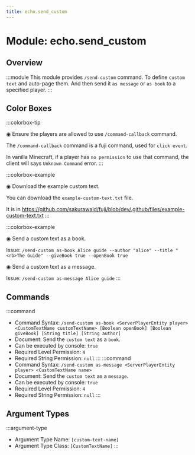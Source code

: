 ```yaml
---
title: echo.send_custom
---
```



# Module: echo.send_custom

## Overview
:::module
This module provides `/send-custom` command.
To define `custom text` and auto-page them.
And then send it `as message` or `as book` to a specified player.
:::
## Color Boxes

:::colorbox-tip

◉ Ensure the players are allowed to use `/command-callback` command.

The `/command-callback` command is a fuji command, used for `click event`.

In vanilla Minecraft, if a player has `no permission` to use that command, the client will says `Unknown Command` error.
:::

:::colorbox-example

◉ Download the example custom text.

You can download the `example-custom-text.txt` file.

It is in https://github.com/sakurawald/fuji/blob/dev/.github/files/example-custom-text.txt
:::

:::colorbox-example

◉ Send a custom text as a book.

Issue: `/send-custom as-book Alice guide --author "alice" --title "<rb>The Guide" --giveBook true --openBook true`



◉ Send a custom text as a message.

Issue: `/send-custom as-message Alice guide`
:::

## Commands
:::command
- Command Syntax: `/send-custom as-book <ServerPlayerEntity player> <CustomTextName customTextName> [Boolean openBook] [Boolean giveBook] [String title] [String author]`
- Document: Send the `custom text` as a `book`.
- Can be executed by console: `true`
- Required Level Permission: `4`
- Required String Permission: `null`
:::
:::command
- Command Syntax: `/send-custom as-message <ServerPlayerEntity player> <CustomTextName name>`
- Document: Send the `custom text` as a `message`.
- Can be executed by console: `true`
- Required Level Permission: `4`
- Required String Permission: `null`
:::
## Argument Types
:::argument-type
- Argument Type Name: `[custom-text-name]`
- Argument Type Class: `[CustomTextName]`
:::
